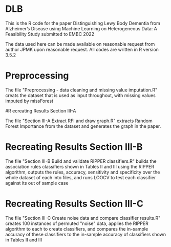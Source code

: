 # DLB

This is the R code for the paper Distinguishing Lewy Body Dementia from Alzheimer’s Disease using Machine Learning on Heterogeneous Data: A Feasibility Study submitted to EMBC 2022

The data used here can be made available on reasonable request from author JPMK upon reasonable request.
All codes are written in R version 3.5.2

# Preprocessing
The file "Preprocessing - data cleaning and missing value imputation.R" creats the dataset that is used as input throughout, with missing values imputed by missForest

#R ecreating Results Section III-A

The file "Section III-A Extract RFI and draw graph.R" extracts Random Forest Importance from the dataset and generates the graph in the paper. 

# Recreating Results Section III-B

The file "Section III-B Build and validate RIPPER classifiers.R" builds the association rules classifiers shown in Tables II and III using the RIPPER algorithm, outputs the rules, accuracy, sensitivity and specificity over the whole dataset of each into files, and runs LOOCV to test each classifier against its out of sample case

# Recreating Results Section III-C

The file "Section III-C Create noise data and compare classifier results.R" creates 100 instances of permuted "noise" data, applies the RIPPER algorithm to each to create classifiers, and compares the in-sample accuracy of these classifiers to the in-sample accuracy of classifiers shown in Tables II and III
